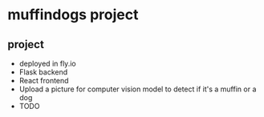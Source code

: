 # muffindogs project

## project

* deployed in fly.io
* Flask backend
* React frontend
* Upload a picture for computer vision model to detect if it's a muffin or a dog
* TODO
